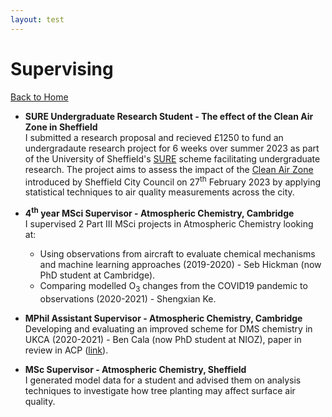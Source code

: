 ```yaml
---
layout: test
---
```


# Supervising

[Back to Home](./)


- **SURE Undergraduate Research Student - The effect of the Clean Air Zone in Sheffield**<br /> 
I submitted a research proposal and recieved £1250 to fund an undergradaute research project for 6 weeks over summer 2023 as part of the University of Sheffield's [SURE](https://sites.google.com/sheffield.ac.uk/sure2023/home) scheme facilitating undergraduate research. The project aims to assess the impact of the [Clean Air Zone](https://www.sheffield.gov.uk/campaigns/clean-air-zone-sheffield) introduced by Sheffield City Council on 27<sup>th</sup> February 2023 by applying statistical techniques to air quality measurements across the city.    

- **4<sup>th</sup> year MSci Supervisor - Atmospheric Chemistry, Cambridge**<br /> 
I supervised 2 Part III MSci projects in Atmospheric Chemistry looking at:
    * Using observations from aircraft to evaluate chemical mechanisms and machine learning approaches (2019-2020) - Seb Hickman (now PhD student at Cambridge).
    * Comparing modelled O<sub>3</sub> changes from the COVID19 pandemic to observations (2020-2021) - Shengxian Ke. 
    
- **MPhil Assistant Supervisor - Atmospheric Chemistry, Cambridge**<br /> 
Developing and evaluating an improved scheme for DMS chemistry in UKCA (2020-2021) - Ben Cala (now PhD student at NIOZ), paper in review in ACP ([link](https://acp.copernicus.org/preprints/acp-2023-42/)). 

- **MSc Supervisor - Atmospheric Chemistry, Sheffield**<br /> 
I generated model data for a student and advised them on analysis techniques to investigate how tree planting may affect surface air quality. 

